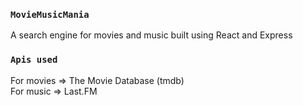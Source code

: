 ### `MovieMusicMania`
A search engine for movies and music built using React and Express

### `Apis used`
For movies => The Movie Database (tmdb) <br>
For music  => Last.FM